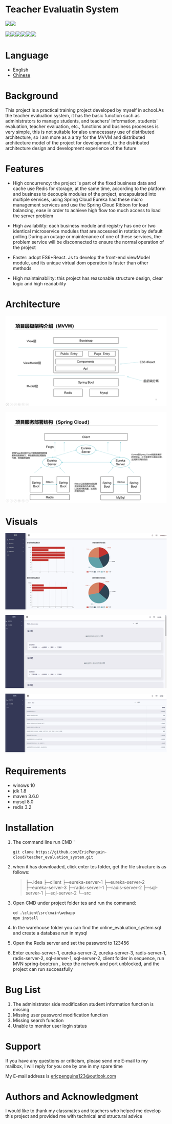 # Teacher Evaluatin System

![](https://img.shields.io/badge/build-passing-green.svg)![](https://img.shields.io/badge/coverage-90%-yellowgreen.svg)  

![](https://img.shields.io/badge/java-1.8-red.svg)![](https://img.shields.io/badge/maven-3.6.0-yellow.svg)![](https://img.shields.io/badge/npm-6.11.3-orange.svg)![](https://img.shields.io/badge/mysql-8.0.15-lightgrey.svg)![](https://img.shields.io/badge/radis-3.2-blue.svg)![](https://img.shields.io/badge/springboot-2.1.9-lightgreen.svg)

# Language

- [English](README.md)
- [Chinese](README-CN.md)

# Background

This project is a practical training project developed by myself in school.As the teacher evaluation system, it has the basic function such as administrators to manage students, and teachers' information, students' evaluation, teacher evaluation, etc., functions and business processes is very simple, this is not suitable for also unnecessary use of distributed architecture, so I am more as a a try for the MVVM and distributed architecture model of the project for development, to the distributed architecture design and development experience of the future

# Features

- High concurrency: the project 's part of the fixed business data and cache use Redis for storage, at the same time, according to the platform and business to decouple modules of the project, encapsulated into multiple services, using Spring Cloud Eureka had these micro management services and use the Spring Cloud Ribbon for load balancing, ease in order to achieve high flow too much access to load the server problem

- High availability: each business module and registry has one or two identical microservice modules that are accessed in rotation by default polling.During an outage or maintenance of one of these services, the problem service will be disconnected to ensure the normal operation of the project

- Faster: adopt ES6+React. Js to develop the front-end viewModel module, and its unique virtual dom operation is faster than other methods

- High maintainability: this project has reasonable structure design, clear logic and high readability

  

# Architecture

![](https://github.com/EricPenguin-cloud/teacher_evaluation_system/blob/master/md_img/tes-4.png)

![](https://github.com/EricPenguin-cloud/teacher_evaluation_system/blob/master/md_img/tes-5.png)

# Visuals

![](https://github.com/EricPenguin-cloud/teacher_evaluation_system/blob/master/md_img/tes-1.png)

![](https://github.com/EricPenguin-cloud/teacher_evaluation_system/blob/master/md_img/tes-2.png)

![](https://github.com/EricPenguin-cloud/teacher_evaluation_system/blob/master/md_img/tes-3.png)



# Requirements

- winows 10
- jdk 1.8
- maven 3.6.0
- mysql 8.0
- redis 3.2

# Installation

1. The command line run CMD '

   ```
   git clone https://github.com/EricPenguin-cloud/teacher_evaluation_system.git
   ```

2. when it has downloaded, click enter tes folder, get the file structure is as follows:

   > ├─.idea
   > ├─client
   > ├─eureka-server-1
   > ├─eureka-server-2
   > ├─eureka-server-3
   > ├─radis-server-1
   > ├─radis-server-2
   > ├─sql-server-1
   > ├─sql-server-2
   > └─src

   

3. Open CMD under project folder tes and run the command:

   ```
   cd .\client\src\main\webapp
   npm install
   ```

4. In the warehouse folder you can find the online_evaluation_system.sql and create a database run in mysql

5. Open the Redis server and set the password to 123456

6. Enter eureka-server-1, eureka-server-2, eureka-server-3, radis-server-1, radis-server-2, sql-server-1, sql-server-2, client folder in sequence, run MVN spring-boot:run , keep the network and port unblocked, and the project can run successfully

# Bug List

1. The administrator side modification student information function is missing
2. Missing user password modification function
3. Missing search function
4. Unable to monitor user login status

# Support

If you have any questions or criticism, please send me E-mail to my mailbox, I will reply for you one by one in my spare time

My E-mail address is ericpenguins123@outlook.com

# Authors and Acknowledgment

I would like to thank my classmates and teachers who helped me develop this project and provided me with technical and structural advice
